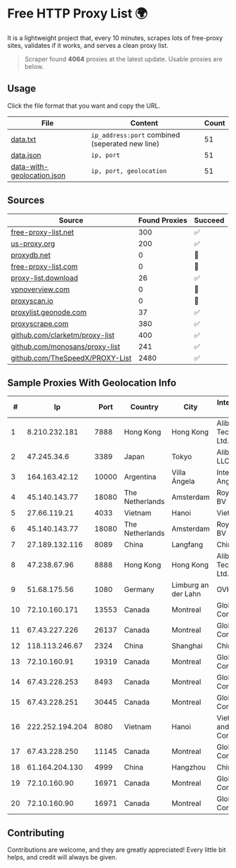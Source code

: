 
# Free HTTP Proxy List 🌍

It is a lightweight project that, every 10 minutes, scrapes lots of free-proxy sites, validates if it works, and serves a clean proxy list.


> Scraper found **4064** proxies at the latest update. Usable proxies are below.

## Usage

Click the file format that you want and copy the URL.


|File|Content|Count|
|----|-------|-----|
|[data.txt](https://raw.githubusercontent.com/themiralay/Proxy-List-World/master/data.txt)|`ip_address:port` combined (seperated new line)|51|
|[data.json](https://raw.githubusercontent.com/themiralay/Proxy-List-World/master/data.json)|`ip, port`|51|
|[data-with-geolocation.json](https://raw.githubusercontent.com/themiralay/Proxy-List-World/master/data-with-geolocation.json)|`ip, port, geolocation`|51|

## Sources

|Source|Found Proxies|Succeed|
|------|-------------|-------|
|[free-proxy-list.net](https://free-proxy-list.net)|300|✅|
|[us-proxy.org](https://www.us-proxy.org)|200|✅|
|[proxydb.net](http://proxydb.net)|0|🚫|
|[free-proxy-list.com](https://free-proxy-list.com/?page=&port=&type%5B%5D=http&type%5B%5D=https&up_time=0&search=Search)|0|🚫|
|[proxy-list.download](https://www.proxy-list.download/HTTP)|26|✅|
|[vpnoverview.com](https://vpnoverview.com/privacy/anonymous-browsing/free-proxy-servers)|0|🚫|
|[proxyscan.io](https://www.proxyscan.io)|0|🚫|
|[proxylist.geonode.com](https://proxylist.geonode.com/api/proxy-list?limit=300&page=1&sort_by=lastChecked&sort_type=desc&protocols=http,https)|37|✅|
|[proxyscrape.com](https://api.proxyscrape.com/v2/?request=displayproxies&protocol=http&timeout=10000&country=all&ssl=all&anonymity=all)|380|✅|
|[github.com/clarketm/proxy-list](https://raw.githubusercontent.com/clarketm/proxy-list/master/proxy-list-raw.txt)|400|✅|
|[github.com/monosans/proxy-list](https://raw.githubusercontent.com/monosans/proxy-list/main/proxies/http.txt)|241|✅|
|[github.com/TheSpeedX/PROXY-List](https://raw.githubusercontent.com/TheSpeedX/PROXY-List/master/http.txt)|2480|✅|


## Sample Proxies With Geolocation Info

|#|Ip|Port|Country|City|Internet Service Provider|
|-|--|----|-------|----|-------------------------|
|1|8.210.232.181|7888|Hong Kong|Hong Kong|Alibaba (US) Technology Co., Ltd.|
|2|47.245.34.6|3389|Japan|Tokyo|Alibaba Cloud LLC|
|3|164.163.42.12|10000|Argentina|Villa Ángela|Interret Villa Angela SRL|
|4|45.140.143.77|18080|The Netherlands|Amsterdam|RoyaleHosting BV|
|5|27.66.119.21|4033|Vietnam|Hanoi|Viettel Group|
|6|45.140.143.77|18080|The Netherlands|Amsterdam|RoyaleHosting BV|
|7|27.189.132.116|8089|China|Langfang|Chinanet|
|8|47.238.67.96|8888|Hong Kong|Hong Kong|Alibaba (US) Technology Co., Ltd.|
|9|51.68.175.56|1080|Germany|Limburg an der Lahn|OVH SAS|
|10|72.10.160.171|13553|Canada|Montreal|GloboTech Communications|
|11|67.43.227.226|26137|Canada|Montreal|GloboTech Communications|
|12|118.113.246.67|2324|China|Shanghai|Chinanet|
|13|72.10.160.91|19319|Canada|Montreal|GloboTech Communications|
|14|67.43.228.253|8493|Canada|Montreal|GloboTech Communications|
|15|67.43.228.251|30445|Canada|Montreal|GloboTech Communications|
|16|222.252.194.204|8080|Vietnam|Hanoi|VietNam Post and Telecom Corporation|
|17|67.43.228.250|11145|Canada|Montreal|GloboTech Communications|
|18|61.164.204.130|4999|China|Hangzhou|Chinanet|
|19|72.10.160.90|16971|Canada|Montreal|GloboTech Communications|
|20|72.10.160.90|16971|Canada|Montreal|GloboTech Communications|



## Contributing

Contributions are welcome, and they are greatly appreciated! Every
little bit helps, and credit will always be given.

